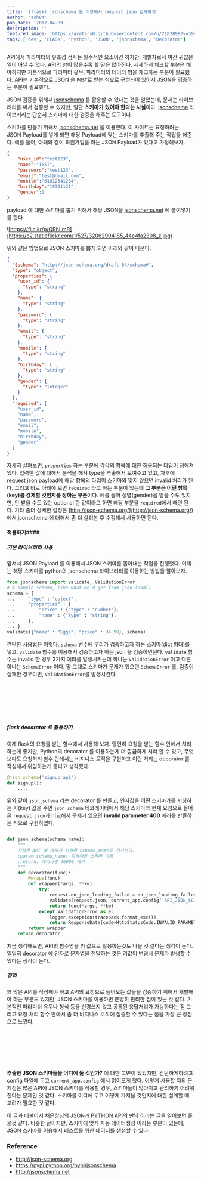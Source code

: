 ```yaml
---
title: '(flask) jsonschema 를 이용해서 request.json 검사하기'
author: 'ash84'
pub_date: '2017-04-03'
description: ''
featured_image: 'https://avatars0.githubusercontent.com/u/2182898?v=3&s=200'
tags: ['dev', 'FLASK', 'Python', 'JSON', 'jsonschema', 'Decorator']
---
```


API에서 파라미터의 유효성 검사는 필수적인 요소이긴 하지만, 개발자로서 여간 귀찮은 일이 아닐 수 없다. API의 양이 많을수록 할 일은 많아진다. 세세하게 체크할 부분은 해야하지만 기본적으로 파라미터 유무, 파라미터의 데이터 형을 체크하는 부분이 필요했다. API는 기본적으로 JSON 을 `POST`로 받는 식으로 구성되어 있어서 JSON을 검증하는 부분이 필요했다. 

JSON 검증을 위해서 [jsonschema](https://pypi.python.org/pypi/jsonschema) 를 활용할 수 있다는 것을 알았는데, 문제는 라이브러리를 써서 검증할 수 있지만, 일단 **스키마가 있어야 한다는 사실**이다. [jsonschema](https://pypi.python.org/pypi/jsonschema) 라이브러리는 단순히 스키마에 대한 검증을 해주는 도구이다.

스키마를 만들기 위해서 [jsonschema.net](http://jsonschema.net/) 을 이용했다. 이 사이트는 요청하려는 JSON Payload를 넣게 되면 해당 Payload에 맞는 스키마를 추출해 주는 작업을 해준다. 예를 들어, 아래와 같이 회원가입을 하는 JSON Payload가 있다고 가정해보자. 

```json
{
    "user_id":"test123", 
    "name":"TEST", 
    "password":"test123", 
    "email":"test@gmail.com",
    "mobile":"01012341234", 
    "birthday":"19701121",
    "gender":1
}
```

payload 에 대한 스키마를 뽑기 위해서 해당 JSON을 [jsonschema.net](http://jsonschema.net) 에 붙여넣기를 한다.  

![https://flic.kr/p/QRhLmR](https://c2.staticflickr.com/1/527/32062904185_44e4fa2308_z.jpg)


위와 같은 방법으로 JSON 스키마를 뽑게 되면 아래와 같이 나온다. 

```json
{
  "$schema": "http://json-schema.org/draft-04/schema#",
  "type": "object",
  "properties": {
    "user_id": {
      "type": "string"
    },
    "name": {
      "type": "string"
    },
    "password": {
      "type": "string"
    },
    "email": {
      "type": "string"
    },
    "mobile": {
      "type": "string"
    },
    "birthday": {
      "type": "string"
    },
    "gender": {
      "type": "integer"
    }
  },
  "required": [
    "user_id",
    "name",
    "password",
    "email",
    "mobile",
    "birthday",
    "gender"
  ]
}
```

자세히 살펴보면, `properties` 하는 부분에 각각의 항목에 대한 허용되는 타입이 정해져 있다. 입력한 값에 대해서 분석을 해서 type을 추출해서 보여주고 있고, 차후에 request json payload에 해당 항목의 타입이 스키마와 맞지 않으면 invalid 처리가 된다. 그리고 바로 아래에 보면 `required` 라고 하는 부분이 있는데 **그 부분은 어떤 항목(key)를 강제할 것인지를 정하는 부분**이다. 예를 들어 성별(gender)을 받을 수도 있지만, 안 받을 수도 있는 optional 한 값이라고 하면 해당 부분을 `required`에서 빼면 된다. 기타 좀더 상세한 설정은 [http://json-schema.org/](http://json-schema.org/) 에서 jsonschema 에 대해서 좀 더 살펴본 후 수정해서 사용하면 된다. 



#### **적용하기**####


##### **기본 라이브러리 사용** ######
앞서서 JSON Payload 를 이용해서 JSON 스키마를 뽑아내는 작업을 진행했다. 이제는 해당 스키마를 python의 jsonschema 라이브러리를 이용하는 방법을 알아보자. 

```python 
from jsonschema import validate, ValidationError
# A sample schema, like what we'd get from json.load()
schema = {
...     "type" : "object",
...     "properties" : {
...         "price" : {"type" : "number"},
...         "name" : {"type" : "string"},
...     },
... }
validate({"name" : "Eggs", "price" : 34.99}, schema)
```

간단한 사용법은 이렇다. `schema` 변수에 우리가 검증하고자 하는 스키마(dict 형태)를 넣고, `validate` 함수를 이용해서 검증하고자 하는 json 을 검증하면된다. `validate` 함수는 invalid 한 경우 2가지 에러를 발생시키는데 하나는 `ValidationError` 이고 다른 하나는 `SchemaError` 이다. 말 그대로 스키마가 문제가 있으면 `SchemaError` 를, 검증이 실패한 경우이면, `ValidationError`를 발생시킨다. 

<script async src="//pagead2.googlesyndication.com/pagead/js/adsbygoogle.js"></script>
<!-- 페이지내_긴_배너 -->
<ins class="adsbygoogle"
     style="display:inline-block;width:728px;height:90px"
     data-ad-client="ca-pub-8699046198561974"
     data-ad-slot="5480877276"></ins>
<script>
(adsbygoogle = window.adsbygoogle || []).push({});
</script>

##### **flask decorator 로 활용하기** ######

이제 flask의 요청을 받는 함수에서 사용해 보자. 당연히 요청을 받는 함수 안에서 처리하는게 좋지만, Python의 decorator 를 이용하는게 더 깔끔하게 처리 할 수 있고, 무엇보다도 요청처리 함수 안에서는 비지니스 로직을 구현하고 이런 처리는 decorator 를 작성해서 위임하는게 좋다고 생각했다. 

```python 
@json_schema('signup_api')
def signup():
    .... 
```

위와 같이 `json_schema` 라는 decorator 를 만들고, 인자값을 어떤 스키마가를 지칭하는 키(key) 값을 주면 `json_schema` 데코레이터에서 해당 스키마와 현재 요청으로 들어온 `request.json`과 비교해서 문제가 있으면 **invalid parameter 400** 에러를 반환하는 식으로 구현하였다. 

```python

def json_schema(schema_name):
    """
    지정한 API 에 대해서 지정한 schema_name로 검사한다.
    :param schema_name: 검사대상 스키마 이름
    :return: 에러나면 40000 에러
    """
    def decorator(func):
        @wraps(func)
        def wrapper(*args, **kw):
            try:
                request.on_json_loading_failed = on_json_loading_failed_return_dict
                validate(request.json, current_app.config['API_JSON_SCHEMA'][schema_name])
                return func(*args, **kw)
            except ValidationError as e:
                logger.exception(traceback.format_exc())
                return ResponseData(code=HttpStatusCode.INVALID_PARAMETER).json
        return wrapper
    return decorator
```

지금 생각해보면, API의 함수명을 키 값으로 활용하는것도 나을 것 같다는 생각이 든다. 일일히 decorator 에 인자로 문자열을 전달하는 것은 키값이 변경시 문제가 발생할 수 있다는 생각이 든다. 

##### **정리** #####

꽤 많은 API를 작성해야 하고 API의 요청으로 들어오는 값들을 검증하기 위해서 개발해야 하는 부분도 있지만, JSON 스키마를 이용하면 분명히 편리한 점이 있는 것 같다. 기본적인 파라미터 유무나 형식 등을 신경쓰지 않고 공통된 응답처리가 가능하다는 점 그리고 요청 처리 함수 안에서 좀 더 비지니스 로직에 집중할 수 있다는 점을 가장 큰 장점으로 느꼈다. 


<script async src="//pagead2.googlesyndication.com/pagead/js/adsbygoogle.js"></script>
<!-- 페이지내_긴_배너 -->
<ins class="adsbygoogle"
     style="display:inline-block;width:728px;height:90px"
     data-ad-client="ca-pub-8699046198561974"
     data-ad-slot="5480877276"></ins>
<script>
(adsbygoogle = window.adsbygoogle || []).push({});
</script> 

**추출한 JSON 스키마들을 어디에 둘 것인가?** 에 대한 고민이 있었지만, 간단하게하려고 config 파일에 두고 `current_app.config` 에서 읽어오게 했다. 이렇게 사용할 때의 문제점은 많은 API에 JSON 스키마를 적용할 경우, 스키마들이 많아지고 관리하기 어려워진다는 문제인 것 같다. 스키마를 어디에 두고 어떻게 가져올 것인지에 대한 설계할 때 고려가 필요한 것 같다. 

이 글과 더불어서 채문창님의 [JSON과 PYTHON API의 만남](https://github.com/mcchae/JSON-Schema/blob/master/JSON-API.md) 이라는 글을 읽어보면 좋을것 같다. 비슷한 글이지만, 스키마에 맞게 자동 데이터생성 이라는 부분이 있는데, JSON 스키마를 이용해서 테스트를 위한 데이터를 생성할 수 있다. 



### Reference ###
- http://json-schema.org
- https://pypi.python.org/pypi/jsonschema
- http://jsonschema.net

